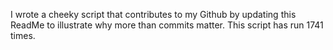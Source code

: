 I wrote a cheeky script that contributes to my Github by updating this ReadMe to illustrate why more than commits matter. This script has run 1741 times.